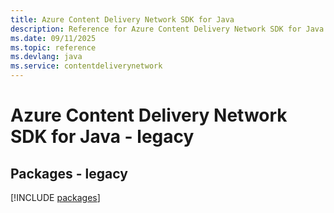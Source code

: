 ```yaml
---
title: Azure Content Delivery Network SDK for Java
description: Reference for Azure Content Delivery Network SDK for Java
ms.date: 09/11/2025
ms.topic: reference
ms.devlang: java
ms.service: contentdeliverynetwork
---
```

# Azure Content Delivery Network SDK for Java - legacy
## Packages - legacy
[!INCLUDE [packages](content-delivery-network-index.md)]
